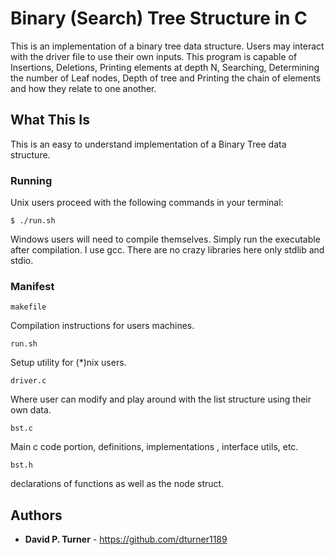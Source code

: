 # Binary (Search) Tree Structure in C

This is an implementation of a binary tree data structure. Users may interact with the driver file to use their own inputs. This program is capable of Insertions, Deletions, Printing elements at depth N, Searching, Determining the number of Leaf nodes, Depth of tree and Printing the chain of elements and how they relate to one another.  

## What This Is

This is an easy to understand implementation of a Binary Tree data structure.

### Running

Unix users proceed with the following commands in your terminal:

```
$ ./run.sh
```

Windows users will need to compile themselves. Simply run the executable after compilation. I use gcc. There are no crazy libraries here only stdlib and stdio.

### Manifest


```
makefile
```
Compilation instructions for users machines.


```
run.sh
```

Setup utility for (\*)nix users.

```
driver.c
```
Where user can modify and play around with the list structure using their own data.

```
bst.c
```

Main c code portion, definitions, implementations , interface utils, etc.

```
bst.h
```

declarations of functions as well as the node struct.

## Authors

* **David P. Turner** - https://github.com/dturner1189
